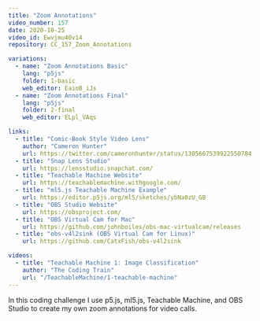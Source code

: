 ```yaml
---
title: "Zoom Annotations"
video_number: 157
date: 2020-10-25
video_id: Ewvjmu40v14
repository: CC_157_Zoom_Annotations

variations:
  - name: "Zoom Annotations Basic"
    lang: "p5js"
    folder: 1-basic
    web_editor: EaioB_iJs
  - name: "Zoom Annotations Final"
    lang: "p5js"
    folder: 2-final
    web_editor: ELpl_VAqs

links:
  - title: "Comic-Book Style Video Lens"
    author: "Cameron Hunter"
    url: https://twitter.com/cameronhunter/status/1305667539922550784
  - title: "Snap Lens Studio"
    url: https://lensstudio.snapchat.com/
  - title: "Teachable Machine Website"
    url: https://teachablemachine.withgoogle.com/
  - title: "ml5.js Teachable Machine Example"
    url: https://editor.p5js.org/ml5/sketches/ybNa0zU_GB
  - title: "OBS Studio Website"
    url: https://obsproject.com/
  - title: "OBS Virtual Cam for Mac"
    url: https://github.com/johnboiles/obs-mac-virtualcam/releases
  - title: "obs-v4l2sink (OBS Virtual Cam for Linux)"
    url: https://github.com/CatxFish/obs-v4l2sink

videos:
  - title: "Teachable Machine 1: Image Classification"
    author: "The Coding Train"
    url: "/TeachableMachine/1-teachable-machine"
---
```

In this coding challenge I use p5.js, ml5.js, Teachable Machine, and OBS Studio to create my own zoom annotations for video calls.
